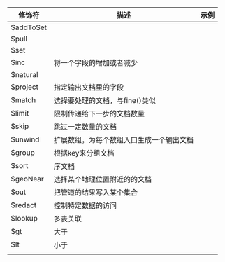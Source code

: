 

| 修饰符    | 描述                                     | 示例 |
| --------- | ---------------------------------------- | ---- |
| $addToSet |                                          |      |
| $pull     |                                          |      |
| $set      |                                          |      |
| $inc      | 将一个字段的增加或者减少                 |      |
| $natural  |                                          |      |
| $project  | 指定输出文档里的字段                     |      |
| $match    | 选择要处理的文档，与fine()类似           |      |
| $limit    | 限制传递给下一步的文档数量               |      |
| $skip     | 跳过一定数量的文档                       |      |
| $unwind   | 扩展数组，为每个数组入口生成一个输出文档 |      |
| $group    | 根据key来分组文档                        |      |
| $sort     | 序文档                                   |      |
| $geoNear  | 选择某个地理位置附近的的文档             |      |
| $out      | 把管道的结果写入某个集合                 |      |
| $redact   | 控制特定数据的访问                       |      |
| $lookup   | 多表关联                                 |      |
| $gt       | 大于                                     |      |
| $lt       | 小于                                     |      |
|           |                                          |      |

